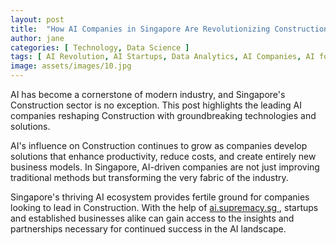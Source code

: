 ```yaml
---
layout: post
title:  "How AI Companies in Singapore Are Revolutionizing Construction"
author: jane
categories: [ Technology, Data Science ]
tags: [ AI Revolution, AI Startups, Data Analytics, AI Companies, AI for Business ]
image: assets/images/10.jpg
---
```


AI has become a cornerstone of modern industry, and Singapore's Construction sector is no exception. This post highlights the leading AI companies reshaping Construction with groundbreaking technologies and solutions.

AI's influence on Construction continues to grow as companies develop solutions that enhance productivity, reduce costs, and create entirely new business models. In Singapore, AI-driven companies are not just improving traditional methods but transforming the very fabric of the industry.

Singapore's thriving AI ecosystem provides fertile ground for companies looking to lead in Construction. With the help of <a href="https://ai.supremacy.sg" target="_blank"> ai.supremacy.sg </a>, startups and established businesses alike can gain access to the insights and partnerships necessary for continued success in the AI landscape.
